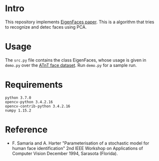 # Intro
This repository implements [EigenFaces paper](http://www.face-rec.org/algorithms/pca/jcn.pdf). This is a algorithm that tries to recognize and detec faces using PCA.

# Usage
The `src.py` file contains the class EigenFaces, whose usage is given in `demo.py` over the [ATnT face dataset](https://www.cl.cam.ac.uk/research/dtg/attarchive/facedatabase.html).
Run `demo.py` for a sample run.

# Requirements
```
python 3.7.0
opencv-python 3.4.2.16
opencv-contrib-python 3.4.2.16
numpy 1.15.2
```

# Reference
*  F. Samaria and A. Harter 
  "Parameterisation of a stochastic model for human face identification"
  2nd IEEE Workshop on Applications of Computer Vision
  December 1994, Sarasota (Florida).
